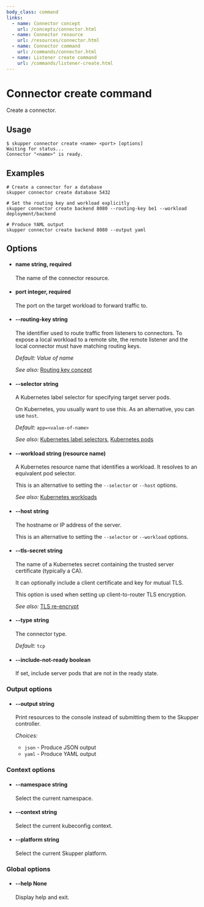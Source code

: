 ```yaml
---
body_class: command
links:
  - name: Connector concept
    url: /concepts/connector.html
  - name: Connector resource
    url: /resources/connector.html
  - name: Connector command
    url: /commands/connector.html
  - name: Listener create command
    url: /commands/listener-create.html
---
```


# Connector create command

<section>

Create a connector.

</section>

<section>

## Usage

~~~ shell
$ skupper connector create <name> <port> [options]
Waiting for status...
Connector "<name>" is ready.
~~~

</section>

<section>

## Examples

~~~
# Create a connector for a database
skupper connector create database 5432

# Set the routing key and workload explicitly
skupper connector create backend 8080 --routing-key be1 --workload deployment/backend

# Produce YAML output
skupper connector create backend 8080 --output yaml
~~~

</section>

<section>

## Options

- <h4 id="name">name <span class="option-info">string, required</span></h4>

  The name of the connector resource.

- <h4 id="port">port <span class="option-info">integer, required</span></h4>

  The port on the target workload to forward traffic to.

- <h4 id="routing-key">--routing-key <span class="option-info">string</span></h4>

  The identifier used to route traffic from listeners to
  connectors.  To expose a local workload to a remote
  site, the remote listener and the local connector must
  have matching routing keys.

  _Default:_ _Value of name_

  _See also:_ [Routing key concept]({{site_prefix}}/concepts/routing-key.html)

- <h4 id="selector">--selector <span class="option-info">string</span></h4>

  A Kubernetes label selector for specifying target server
  pods.
  
  On Kubernetes, you usually want to use this.  As an
  alternative, you can use `host`.

  _Default:_ `app=<value-of-name>`

  _See also:_ [Kubernetes label selectors]({{site_prefix}}https://kubernetes.io/docs/concepts/overview/working-with-objects/labels/#label-selectors), [Kubernetes pods]({{site_prefix}}https://kubernetes.io/docs/concepts/workloads/pods/)

- <h4 id="workload">--workload <span class="option-info">string (resource name)</span></h4>

  A Kubernetes resource name that identifies a workload.
  It resolves to an equivalent pod selector.
  
  This is an alternative to setting the `--selector` or
  `--host` options.

  _See also:_ [Kubernetes workloads]({{site_prefix}}https://kubernetes.io/docs/concepts/workloads/)

- <h4 id="host">--host <span class="option-info">string</span></h4>

  The hostname or IP address of the server.
  
  This is an alternative to setting the `--selector` or
  `--workload` options.

- <h4 id="tls-secret">--tls-secret <span class="option-info">string</span></h4>

  The name of a Kubernetes secret containing the trusted
  server certificate (typically a CA).
  
  It can optionally include a client certificate and key for
  mutual TLS.
  
  This option is used when setting up client-to-router TLS
  encryption.

  _See also:_ [TLS re-encrypt]({{site_prefix}})

- <h4 id="type">--type <span class="option-info">string</span></h4>

  The connector type.

  _Default:_ `tcp`

- <h4 id="include-not-ready">--include-not-ready <span class="option-info">boolean</span></h4>

  If set, include server pods that are not in the ready
  state.

### Output options

- <h4 id="output">--output <span class="option-info">string</span></h4>

  Print resources to the console instead of submitting
  them to the Skupper controller.

  _Choices:_
  
   - `json` - Produce JSON output
   - `yaml` - Produce YAML output

### Context options

- <h4 id="namespace">--namespace <span class="option-info">string</span></h4>

  Select the current namespace.

- <h4 id="context">--context <span class="option-info">string</span></h4>

  Select the current kubeconfig context.

- <h4 id="platform">--platform <span class="option-info">string</span></h4>

  Select the current Skupper platform.

### Global options

- <h4 id="help">--help <span class="option-info">None</span></h4>

  Display help and exit.

</section>
